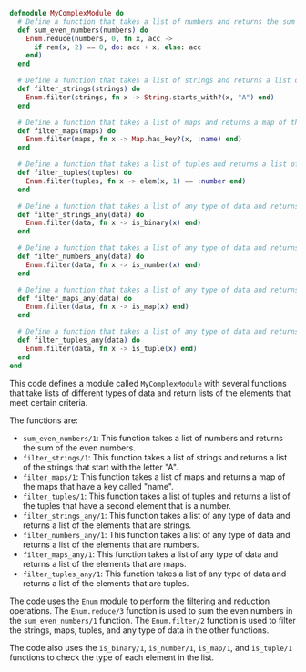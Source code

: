 ```elixir
defmodule MyComplexModule do
  # Define a function that takes a list of numbers and returns the sum of the even numbers.
  def sum_even_numbers(numbers) do
    Enum.reduce(numbers, 0, fn x, acc ->
      if rem(x, 2) == 0, do: acc + x, else: acc
    end)
  end

  # Define a function that takes a list of strings and returns a list of the strings that start with the letter "A".
  def filter_strings(strings) do
    Enum.filter(strings, fn x -> String.starts_with?(x, "A") end)
  end

  # Define a function that takes a list of maps and returns a map of the maps that have a key called "name".
  def filter_maps(maps) do
    Enum.filter(maps, fn x -> Map.has_key?(x, :name) end)
  end

  # Define a function that takes a list of tuples and returns a list of the tuples that have a second element that is a number.
  def filter_tuples(tuples) do
    Enum.filter(tuples, fn x -> elem(x, 1) == :number end)
  end

  # Define a function that takes a list of any type of data and returns a list of the elements that are strings.
  def filter_strings_any(data) do
    Enum.filter(data, fn x -> is_binary(x) end)
  end

  # Define a function that takes a list of any type of data and returns a list of the elements that are numbers.
  def filter_numbers_any(data) do
    Enum.filter(data, fn x -> is_number(x) end)
  end

  # Define a function that takes a list of any type of data and returns a list of the elements that are maps.
  def filter_maps_any(data) do
    Enum.filter(data, fn x -> is_map(x) end)
  end

  # Define a function that takes a list of any type of data and returns a list of the elements that are tuples.
  def filter_tuples_any(data) do
    Enum.filter(data, fn x -> is_tuple(x) end)
  end
end
```

This code defines a module called `MyComplexModule` with several functions that take lists of different types of data and return lists of the elements that meet certain criteria.

The functions are:

* `sum_even_numbers/1`: This function takes a list of numbers and returns the sum of the even numbers.
* `filter_strings/1`: This function takes a list of strings and returns a list of the strings that start with the letter "A".
* `filter_maps/1`: This function takes a list of maps and returns a map of the maps that have a key called "name".
* `filter_tuples/1`: This function takes a list of tuples and returns a list of the tuples that have a second element that is a number.
* `filter_strings_any/1`: This function takes a list of any type of data and returns a list of the elements that are strings.
* `filter_numbers_any/1`: This function takes a list of any type of data and returns a list of the elements that are numbers.
* `filter_maps_any/1`: This function takes a list of any type of data and returns a list of the elements that are maps.
* `filter_tuples_any/1`: This function takes a list of any type of data and returns a list of the elements that are tuples.

The code uses the `Enum` module to perform the filtering and reduction operations. The `Enum.reduce/3` function is used to sum the even numbers in the `sum_even_numbers/1` function. The `Enum.filter/2` function is used to filter the strings, maps, tuples, and any type of data in the other functions.

The code also uses the `is_binary/1`, `is_number/1`, `is_map/1`, and `is_tuple/1` functions to check the type of each element in the list.
